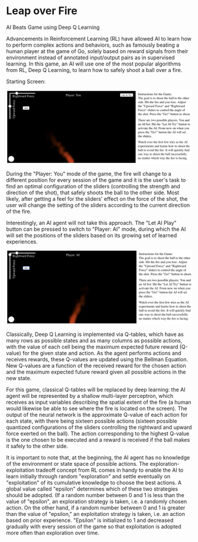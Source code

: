 Leap over Fire
=========================

AI Beats Game using Deep Q Learning

Advancements in Reinforcement Learning (RL) have allowed AI to learn how to perform complex actions and behaviors, such as famously beating a human player at the game of Go, solely based on reward signals from their environment instead of annotated input/output pairs as in supervised learning. In this game, an AI will use one of the most popular algorithms from RL, Deep Q Learning, to learn how to safely shoot a ball over a fire. 

Starting Screen:

![humanplayer](https://github.com/cchinchristopherj/Leap-over-Fire/blob/cchinchristopherj-patch-1/Images/humanplayer.png)

During the "Player: You" mode of the game, the fire will change to a different position for every session of the game and it is the user's task to find an optimal configuration of the sliders (controlling the strength and direction of the shot), that safely shoots the ball to the other side. Most likely, after getting a feel for the sliders' effect on the force of the shot, the user will change the setting of the sliders according to the current direction of the fire. 

Interestingly, an AI agent will not take this approach. The "Let AI Play" button can be pressed to switch to "Player: AI" mode, during which the AI will set the positions of the sliders based on its growing set of learned experiences.

![aiplayer](https://github.com/cchinchristopherj/Leap-over-Fire/blob/cchinchristopherj-patch-1/Images/aiplayer.png)

Classically, Deep Q Learning is implemented via Q-tables, which have as many rows as possible states and as many columns as possible actions, with the value of each cell being the maximum expected future reward (Q-value) for the given state and action. As the agent performs actions and receives rewards, these Q-values are updated using the Bellman Equation. New Q-values are a function of the received reward for the chosen action and the maximum expected future reward given all possible actions in the new state. 
    
For this game, classical Q-tables will be replaced by deep learning: the AI agent will be represented by a shallow multi-layer perceptron, which receives as input variables describing the spatial extent of the fire (a human would likewise be able to see where the fire is located on the screen). The output of the neural network is the approximate Q-value of each action for each state, with there being sixteen possible actions (sixteen possible quantized configurations of the sliders controlling the rightward and upward force exerted on the ball). The action corresponding to the highest Q-value is the one chosen to be executed and a reward is received if the ball makes it safely to the other side. 

It is important to note that, at the beginning, the AI agent has no knowledge of the environment or state space of possible actions. The exploration-exploitation tradeoff concept from RL comes in handy to enable the AI to learn initially through random "exploration" and settle eventually on "exploitation" of its cumulative knowledge to choose the best actions. A global value called "epsilon" determines which of these two strategies should be adopted. (If a random number between 0 and 1 is less than the value of "epsilon", an exploration strategy is taken, i.e. a randomly chosen action. On the other hand, if a random number between 0 and 1 is greater than the value of "epsilon," an exploitation strategy is taken, i.e. an action based on prior experience. "Epsilon" is initialized to 1 and decreased gradually with every session of the game so that exploitation is adopted more often than exploration over time.
